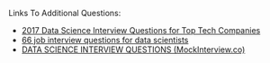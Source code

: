 Links To Additional Questions:

* [2017 Data Science Interview Questions for Top Tech Companies](https://www.dezyre.com/article/2016-data-science-interview-questions-for-top-tech-companies-/189)
* [66 job interview questions for data scientists](http://www.datasciencecentral.com/profiles/blogs/66-job-interview-questions-for-data-scientists)
* [DATA SCIENCE INTERVIEW QUESTIONS (MockInterview.co)](http://mockinterview.co/index.php/mock-interview-data-science-questions/)
